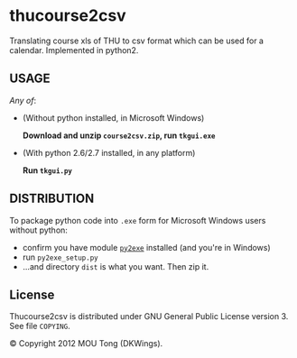 thucourse2csv
=============

Translating course xls of THU to csv format which can be used for a calendar. Implemented in python2.

## USAGE

*Any of*:

 * (Without python installed, in Microsoft Windows)

	**Download and unzip ```course2csv.zip```, run ```tkgui.exe```**

 * (With python 2.6/2.7 installed, in any platform)

	**Run ```tkgui.py```**
        
## DISTRIBUTION

To package python code into ```.exe``` form for Microsoft Windows users without python:
 * confirm you have module [```py2exe```](http://www.py2exe.org/ "Py2exe website") installed
(and you're in Windows)
 * run ```py2exe_setup.py```
 * ...and directory ```dist``` is what you want. Then zip it.

## License

Thucourse2csv is distributed under GNU General Public License version 3. See file ```COPYING```.

© Copyright 2012 MOU Tong (DKWings).

 

